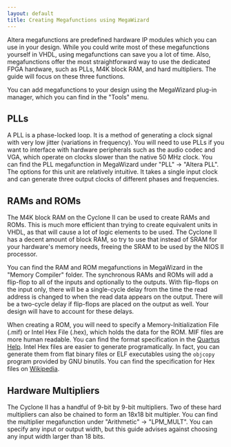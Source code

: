 ```yaml
---
layout: default
title: Creating Megafunctions using MegaWizard
---
```


Altera megafunctions are predefined hardware IP modules which you can use in
your design. While you could write most of these megafunctions yourself in VHDL,
using megafunctions can save you a lot of time. Also, megafunctions offer the
most straightforward way to use the dedicated FPGA hardware, such as PLLs,
M4K block RAM, and hard multipliers. The guide will focus on these three
functions.

You can add megafunctions to your design using the MegaWizard plug-in manager,
which you can find in the "Tools" menu.

## PLLs

A PLL is a phase-locked loop. It is a method of generating a clock signal with
very low jitter (variations in frequency). You will need to use PLLs if you
want to interface with hardware peripherals such as the audio codec and VGA,
which operate on clocks slower than the native 50 MHz clock. You can find
the PLL megafunction in MegaWizard under "PLL" -> "Altera PLL". The options
for this unit are relatively intuitive. It takes a single input clock and can
generate three output clocks of different phases and frequencies.

## RAMs and ROMs

The M4K block RAM on the Cyclone II can be used to create RAMs and ROMs.
This is much more efficient than trying to create equivalent units in VHDL,
as that will cause a lot of logic elements to be used. The Cyclone II has
a decent amount of block RAM, so try to use that instead of SRAM for your
hardware's memory needs, freeing the SRAM to be used by the NIOS II processor.

You can find the RAM and ROM megafunctions in MegaWizard in the "Memory Compiler"
folder. The synchronous RAMs and ROMs will add a flip-flop to all of the inputs
and optionally to the outputs. With flip-flops on the input only, there will be
a single-cycle delay from the time the read address is changed to when the
read data appears on the output. There will be a two-cycle delay if flip-flops
are placed on the output as well. Your design will have to account for these
delays.

When creating a ROM, you will need to specify a Memory-Initialization File
(.mif) or Intel Hex File (.hex), which holds the data for the ROM.
MIF files are more human readable. You can find the format specification in
the [Quartus Help](http://quartushelp.altera.com/13.1/mergedProjects/reference/glossary/def_mif.htm).
Intel Hex files are easier to generate programatically. In fact, you can
generate them from flat binary files or ELF executables using the `objcopy`
program provided by GNU binutils.
You can find the specification for Hex files on [Wikipedia](https://en.wikipedia.org/wiki/Intel_hex).

## Hardware Multipliers

The Cyclone II has a handful of 9-bit by 9-bit multipliers. Two of these hard
multipliers can also be chained to form an 18x18 bit multipler. You can find
the multiplier megafunction under "Arithmetic" -> "LPM\_MULT". You can specify
any input or output width, but this guide advises against choosing any input
width larger than 18 bits.
